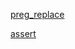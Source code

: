 [preg_replace](https://www.php.net/manual/en/function.preg-replace.php)

[assert](https://www.php.net/manual/en/function.assert.php)

